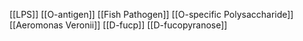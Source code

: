 [[LPS]]
[[O-antigen]]
[[Fish Pathogen]]
[[O-specific Polysaccharide]]
[[Aeromonas Veronii]]
[[D-fucp]]
[[D-fucopyranose]]
